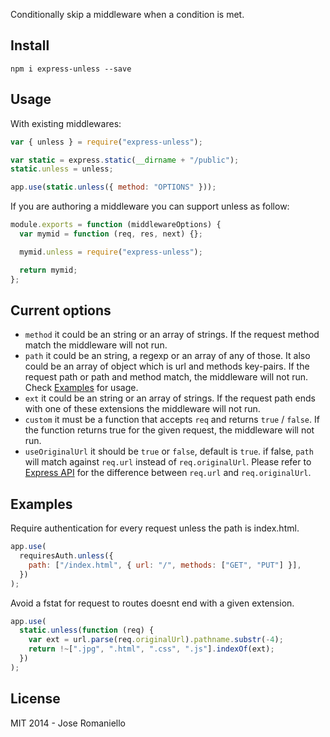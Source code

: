 Conditionally skip a middleware when a condition is met.

## Install

    npm i express-unless --save

## Usage

With existing middlewares:

```javascript
var { unless } = require("express-unless");

var static = express.static(__dirname + "/public");
static.unless = unless;

app.use(static.unless({ method: "OPTIONS" }));
```

If you are authoring a middleware you can support unless as follow:

```javascript
module.exports = function (middlewareOptions) {
  var mymid = function (req, res, next) {};

  mymid.unless = require("express-unless");

  return mymid;
};
```

## Current options

- `method` it could be an string or an array of strings. If the request method match the middleware will not run.
- `path` it could be an string, a regexp or an array of any of those. It also could be an array of object which is url and methods key-pairs. If the request path or path and method match, the middleware will not run. Check [Examples](#examples) for usage.
- `ext` it could be an string or an array of strings. If the request path ends with one of these extensions the middleware will not run.
- `custom` it must be a function that accepts `req` and returns `true` / `false`. If the function returns true for the given request, the middleware will not run.
- `useOriginalUrl` it should be `true` or `false`, default is `true`. if false, `path` will match against `req.url` instead of `req.originalUrl`. Please refer to [Express API](http://expressjs.com/4x/api.html#request) for the difference between `req.url` and `req.originalUrl`.

## Examples

Require authentication for every request unless the path is index.html.

```javascript
app.use(
  requiresAuth.unless({
    path: ["/index.html", { url: "/", methods: ["GET", "PUT"] }],
  })
);
```

Avoid a fstat for request to routes doesnt end with a given extension.

```javascript
app.use(
  static.unless(function (req) {
    var ext = url.parse(req.originalUrl).pathname.substr(-4);
    return !~[".jpg", ".html", ".css", ".js"].indexOf(ext);
  })
);
```

## License

MIT 2014 - Jose Romaniello
